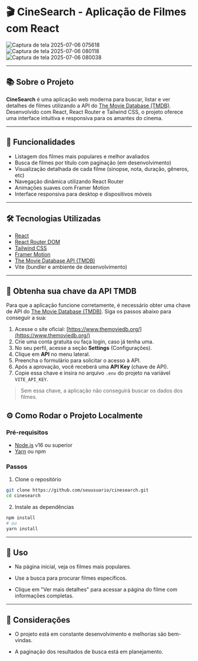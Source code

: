 # 🎬 CineSearch - Aplicação de Filmes com React
![Captura de tela 2025-07-06 075618](https://github.com/user-attachments/assets/7929009d-db58-4fbd-b2f4-5018b0cf3656)
![Captura de tela 2025-07-06 080118](https://github.com/user-attachments/assets/1e80402c-5f92-4aac-9f4e-3542c647eaef)
![Captura de tela 2025-07-06 080038](https://github.com/user-attachments/assets/5b9bdcc8-5e0c-4335-a97a-b36f5cef1fa0)

---

## 📚 Sobre o Projeto

**CineSearch** é uma aplicação web moderna para buscar, listar e ver detalhes de filmes utilizando a API do [The Movie Database (TMDB)](https://www.themoviedb.org/). Desenvolvido com React, React Router e Tailwind CSS, o projeto oferece uma interface intuitiva e responsiva para os amantes do cinema.

---

## 🚀 Funcionalidades

- Listagem dos filmes mais populares e melhor avaliados  
- Busca de filmes por título com paginação (em desenvolvimento)  
- Visualização detalhada de cada filme (sinopse, nota, duração, gêneros, etc)  
- Navegação dinâmica utilizando React Router  
- Animações suaves com Framer Motion  
- Interface responsiva para desktop e dispositivos móveis  

---

## 🛠 Tecnologias Utilizadas

- [React](https://reactjs.org/)  
- [React Router DOM](https://reactrouter.com/)  
- [Tailwind CSS](https://tailwindcss.com/)  
- [Framer Motion](https://www.framer.com/motion/)  
- [The Movie Database API (TMDB)](https://www.themoviedb.org/documentation/api)  
- Vite (bundler e ambiente de desenvolvimento)  

---
## 🔑 Obtenha sua chave da API TMDB

Para que a aplicação funcione corretamente, é necessário obter uma chave de API do [The Movie Database (TMDB)](https://www.themoviedb.org/). Siga os passos abaixo para conseguir a sua:

1. Acesse o site oficial: [https://www.themoviedb.org/](https://www.themoviedb.org/)  
2. Crie uma conta gratuita ou faça login, caso já tenha uma.  
3. No seu perfil, acesse a seção **Settings** (Configurações).  
4. Clique em **API** no menu lateral.  
5. Preencha o formulário para solicitar o acesso à API.  
6. Após a aprovação, você receberá uma **API Key** (chave de API).  
7. Copie essa chave e insira no arquivo `.env` do projeto na variável `VITE_API_KEY`.

> Sem essa chave, a aplicação não conseguirá buscar os dados dos filmes.

## ⚙️ Como Rodar o Projeto Localmente

### Pré-requisitos

- [Node.js](https://nodejs.org/) v16 ou superior  
- [Yarn](https://yarnpkg.com/) ou npm  

### Passos

1. Clone o repositório  
```bash
git clone https://github.com/seuusuario/cinesearch.git
cd cinesearch
```
2. Instale as dependências
```bash
npm install
# ou
yarn install
```
---

## 📖 Uso

- Na página inicial, veja os filmes mais populares.

- Use a busca para procurar filmes específicos.

- Clique em "Ver mais detalhes" para acessar a página do filme com informações completas.

---

## 📝 Considerações

- O projeto está em constante desenvolvimento e melhorias são bem-vindas.

- A paginação dos resultados de busca está em planejamento.

